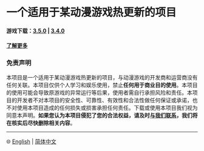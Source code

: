 # 一个适用于某动漫游戏热更新的项目

#### 游戏下载：[3.5.0](https://anonfiles.com/5884Oac2z8/yuanshen_gc_3_5_0_ipa) | [3.4.0](https://anonfiles.com/Maw1y7Yey6/GenshinImpactGC3.4.0_ipa)

#### [了解更多](https://github.com/xlpmyxhdr/Launcher-iOS/wiki/中文教程)

### 免责声明

本项目是一个适用于某动漫游戏热更新的项目，与动漫游戏的开发商和运营商没有任何关联。本项目仅供个人学习和娱乐使用，禁止**任何用于商业目的使用**。本项目的使用可能会导致原游戏的异常运行等后果，使用者需自行承担风险和责任。本项目的开发者不对本项目的安全性、可靠性、有效性和合法性做任何保证或承诺，也不对使用本项目造成的任何损失或损害承担任何责任。下载或使用本项目我们视为同意本声明。**如果您认为本项目侵犯了您的合法权益，请及时[与我们联系](xlpmy@rambler.ru)，我们将在核实后尽快删除相关内容**。

---

🌐 [English](./README_EN.md) | [简体中文](./README.md)
